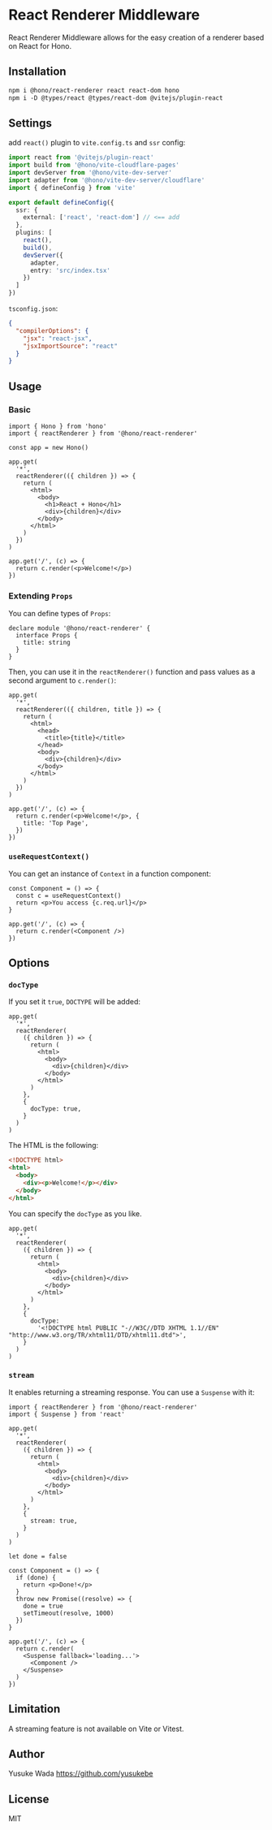 # React Renderer Middleware

React Renderer Middleware allows for the easy creation of a renderer based on React for Hono.

## Installation

```txt
npm i @hono/react-renderer react react-dom hono
npm i -D @types/react @types/react-dom @vitejs/plugin-react
```

## Settings

add `react()` plugin to `vite.config.ts` and `ssr` config:

```typescript
import react from '@vitejs/plugin-react'
import build from '@hono/vite-cloudflare-pages'
import devServer from '@hono/vite-dev-server'
import adapter from '@hono/vite-dev-server/cloudflare'
import { defineConfig } from 'vite'

export default defineConfig({
  ssr: {
    external: ['react', 'react-dom'] // <== add
  },
  plugins: [
    react(),
    build(),
    devServer({
      adapter,
      entry: 'src/index.tsx'
    })
  ]
})
```

`tsconfig.json`:

```json
{
  "compilerOptions": {
    "jsx": "react-jsx",
    "jsxImportSource": "react"
  }
}
```

## Usage

### Basic

```tsx
import { Hono } from 'hono'
import { reactRenderer } from '@hono/react-renderer'

const app = new Hono()

app.get(
  '*',
  reactRenderer(({ children }) => {
    return (
      <html>
        <body>
          <h1>React + Hono</h1>
          <div>{children}</div>
        </body>
      </html>
    )
  })
)

app.get('/', (c) => {
  return c.render(<p>Welcome!</p>)
})
```

### Extending `Props`

You can define types of `Props`:

```tsx
declare module '@hono/react-renderer' {
  interface Props {
    title: string
  }
}
```

Then, you can use it in the `reactRenderer()` function and pass values as a second argument to `c.render()`:

```tsx
app.get(
  '*',
  reactRenderer(({ children, title }) => {
    return (
      <html>
        <head>
          <title>{title}</title>
        </head>
        <body>
          <div>{children}</div>
        </body>
      </html>
    )
  })
)

app.get('/', (c) => {
  return c.render(<p>Welcome!</p>, {
    title: 'Top Page',
  })
})
```

### `useRequestContext()`

You can get an instance of `Context` in a function component:

```tsx
const Component = () => {
  const c = useRequestContext()
  return <p>You access {c.req.url}</p>
}

app.get('/', (c) => {
  return c.render(<Component />)
})
```

## Options

### `docType`

If you set it `true`, `DOCTYPE` will be added:

```tsx
app.get(
  '*',
  reactRenderer(
    ({ children }) => {
      return (
        <html>
          <body>
            <div>{children}</div>
          </body>
        </html>
      )
    },
    {
      docType: true,
    }
  )
)
```

The HTML is the following:

```html
<!DOCTYPE html>
<html>
  <body>
    <div><p>Welcome!</p></div>
  </body>
</html>
```

You can specify the `docType` as you like.

```tsx
app.get(
  '*',
  reactRenderer(
    ({ children }) => {
      return (
        <html>
          <body>
            <div>{children}</div>
          </body>
        </html>
      )
    },
    {
      docType:
        '<!DOCTYPE html PUBLIC "-//W3C//DTD XHTML 1.1//EN" "http://www.w3.org/TR/xhtml11/DTD/xhtml11.dtd">',
    }
  )
)
```

### `stream`

It enables returning a streaming response. You can use a `Suspense` with it:

```tsx
import { reactRenderer } from '@hono/react-renderer'
import { Suspense } from 'react'

app.get(
  '*',
  reactRenderer(
    ({ children }) => {
      return (
        <html>
          <body>
            <div>{children}</div>
          </body>
        </html>
      )
    },
    {
      stream: true,
    }
  )
)

let done = false

const Component = () => {
  if (done) {
    return <p>Done!</p>
  }
  throw new Promise((resolve) => {
    done = true
    setTimeout(resolve, 1000)
  })
}

app.get('/', (c) => {
  return c.render(
    <Suspense fallback='loading...'>
      <Component />
    </Suspense>
  )
})
```

## Limitation

A streaming feature is not available on Vite or Vitest.

## Author

Yusuke Wada <https://github.com/yusukebe>

## License

MIT

